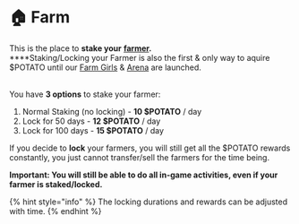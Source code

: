 # 🏠 Farm

This is the place to **stake your** [**farmer**](../characters/farmer.md)**.**\
****Staking/Locking your Farmer is also the first & only way to aquire $POTATO until our [Farm Girls](../characters/farm-girl.md) & [Arena](arena.md) are launched.&#x20;

\
You have **3 options** to stake your farmer:

1. Normal Staking (no locking) - **10 $POTATO** / day
2. Lock for 50 days - **12 $POTATO** / day&#x20;
3. Lock for 100 days - **15 $POTATO** / day

If you decide to **lock** your farmers, you will still get all the $POTATO rewards constantly, you just cannot transfer/sell the farmers for the time being.&#x20;

**Important: You will still be able to do all in-game activities, even if your farmer is staked/locked.**&#x20;

{% hint style="info" %}
The locking durations and rewards can be adjusted with time.&#x20;
{% endhint %}
